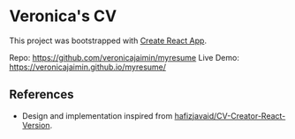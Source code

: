 # Veronica's CV

This project was bootstrapped with [Create React App](https://github.com/facebook/create-react-app).

Repo: https://github.com/veronicajaimin/myresume
Live Demo: https://veronicajaimin.github.io/myresume/

## References

- Design and implementation inspired from [hafizjavaid/CV-Creator-React-Version](https://github.com/hafizjavaid/CV-Creator-React-Version).




